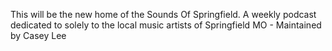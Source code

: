 This will be the new home of the Sounds Of Springfield.
A weekly podcast dedicated to solely to the local music artists of Springfield MO - Maintained by Casey Lee
